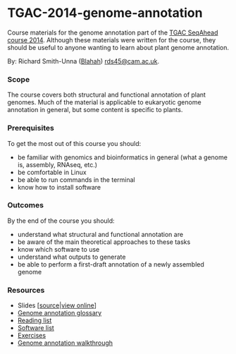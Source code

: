 TGAC-2014-genome-annotation
===========================

Course materials for the genome annotation part of the [TGAC SeqAhead course 2014](http://www.tgac.ac.uk/seqahead-challenges-for-plant-researchers/). Although these materials were written for the course, they should be useful to anyone wanting to learn about plant genome annotation.

By: Richard Smith-Unna ([Blahah](Https://github.com/Blahah)) <rds45@cam.ac.uk>.

### Scope

The course covers both structural and functional annotation of plant genomes. Much of the material is applicable to eukaryotic genome annotation in general, but some content is specific to plants.

### Prerequisites

To get the most out of this course you should:

- be familiar with genomics and bioinformatics in general (what a genome is, assembly, RNAseq, etc.)
- be comfortable in Linux
- be able to run commands in the terminal
- know how to install software

### Outcomes

By the end of the course you should:

- understand what structural and functional annotation are
- be aware of the main theoretical approaches to these tasks
- know which software to use
- understand what outputs to generate
- be able to perform a first-draft annotation of a newly assembled genome

### Resources

- Slides \[[source](talk)|[view online]()\]
- [Genome annotation glossary](https://github.com/Blahah/TGAC-2014-genome-annotation/wiki/Genome-annotation-glossary)
- [Reading list](https://github.com/Blahah/TGAC-2014-genome-annotation/wiki/Reading-list)
- [Software list](https://github.com/Blahah/TGAC-2014-genome-annotation/wiki/Software-list)
- [Exercises](exercises)
- [Genome annotation walkthrough](https://github.com/Blahah/TGAC-2014-genome-annotation/wiki/Annotation-pipeline)
